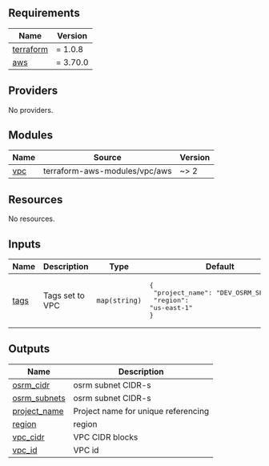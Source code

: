 <!-- BEGIN_TF_DOCS -->
## Requirements

| Name | Version |
|------|---------|
| <a name="requirement_terraform"></a> [terraform](#requirement\_terraform) | = 1.0.8 |
| <a name="requirement_aws"></a> [aws](#requirement\_aws) | = 3.70.0 |

## Providers

No providers.

## Modules

| Name | Source | Version |
|------|--------|---------|
| <a name="module_vpc"></a> [vpc](#module\_vpc) | terraform-aws-modules/vpc/aws | ~> 2 |

## Resources

No resources.

## Inputs

| Name | Description | Type | Default | Required |
|------|-------------|------|---------|:--------:|
| <a name="input_tags"></a> [tags](#input\_tags) | Tags set to VPC | `map(string)` | <pre>{<br>  "project_name": "DEV_OSRM_SERVICE",<br>  "region": "us-east-1"<br>}</pre> | no |

## Outputs

| Name | Description |
|------|-------------|
| <a name="output_osrm_cidr"></a> [osrm\_cidr](#output\_osrm\_cidr) | osrm subnet CIDR-s |
| <a name="output_osrm_subnets"></a> [osrm\_subnets](#output\_osrm\_subnets) | osrm subnet CIDR-s |
| <a name="output_project_name"></a> [project\_name](#output\_project\_name) | Project name for unique referencing |
| <a name="output_region"></a> [region](#output\_region) | region |
| <a name="output_vpc_cidr"></a> [vpc\_cidr](#output\_vpc\_cidr) | VPC CIDR blocks |
| <a name="output_vpc_id"></a> [vpc\_id](#output\_vpc\_id) | VPC id |
<!-- END_TF_DOCS -->